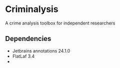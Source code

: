 # Criminalysis

A crime analysis toolbox for independent researchers

## Dependencies

- Jetbrains annotations 24.1.0
- FlatLaf 3.4
- 

